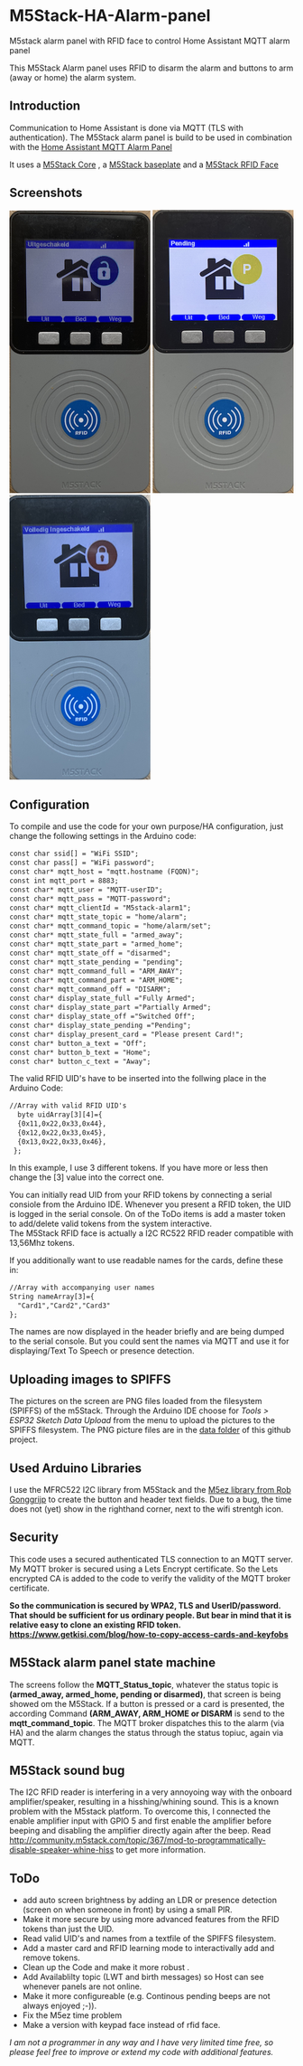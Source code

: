 # M5Stack-HA-Alarm-panel
M5stack alarm panel with RFID face to control Home Assistant MQTT alarm panel

This M5Stack Alarm panel uses RFID to disarm the alarm and buttons to arm (away or home) the alarm system.

## Introduction
Communication to Home Assistant is done via MQTT (TLS with authentication).
The M5Stack alarm panel is build to be used in combination with the [Home Assistant MQTT Alarm Panel](https://www.home-assistant.io/integrations/alarm_control_panel.mqtt)

It uses a [M5Stack Core](https://m5stack.com/collections/m5-core/products/basic-core-iot-development-kit) , a [M5Stack baseplate](https://m5stack.com/products/m5-faces-bottom-board?_pos=5&_sid=7d6c6ec02&_ss=r) and a [M5Stack RFID Face](https://m5stack.com/products/rfid-rc522-panel-for-m5-faces?_pos=2&_sid=120cb46b5&_ss=r)

## Screenshots
![Alarm Off](/images/alarm_off.png "Alarm Off") ![Alarm_pending](/images/alarm_pending.png "Alarm pending") ![Alarm_Fully On](/images/alarm_full.png "Alarm fully on")

## Configuration
To compile and use the code for your own purpose/HA configuration, just change the following settings in the Arduino code:

    const char ssid[] = "WiFi SSID";
    const char pass[] = "WiFi password"; 
    const char* mqtt_host = "mqtt.hostname (FQDN)";
    const int mqtt_port = 8883;
    const char* mqtt_user = "MQTT-userID";
    const char* mqtt_pass = "MQTT-password";
    const char* mqtt_clientId = "M5stack-alarm1";
    const char* mqtt_state_topic = "home/alarm";
    const char* mqtt_command_topic = "home/alarm/set";
    const char* mqtt_state_full = "armed_away";
    const char* mqtt_state_part = "armed_home";
    const char* mqtt_state_off = "disarmed";
    const char* mqtt_state_pending = "pending";
    const char* mqtt_command_full = "ARM_AWAY";
    const char* mqtt_command_part = "ARM_HOME";
    const char* mqtt_command_off = "DISARM";
    const char* display_state_full ="Fully Armed";
    const char* display_state_part ="Partially Armed";
    const char* display_state_off ="Switched Off";
    const char* display_state_pending ="Pending";
    const char* display_present_card = "Please present Card!";
    const char* button_a_text = "Off";
    const char* button_b_text = "Home";
    const char* button_c_text = "Away";
    
The valid RFID UID's have to be inserted into the follwing place in the Arduino Code:

    //Array with valid RFID UID's
      byte uidArray[3][4]={
      {0x11,0x22,0x33,0x44},
      {0x12,0x22,0x33,0x45},
      {0x13,0x22,0x33,0x46},  
     };
In this example, I use 3 different tokens. If you have more or less then change the [3] value into the correct one.

You can initially read UID from your RFID tokens by connecting a serial consiole from the Arduino IDE. Whenever you present a RFID token, the UID is logged in the serial console. On of the ToDo items is add a master token to add/delete valid tokens from the system interactive.  
The M5Stack RFID face is actually a I2C RC522 RFID reader compatible with 13,56Mhz tokens.

If you additionally want to use readable names for the cards, define these in:

    //Array with accompanying user names 
    String nameArray[3]={
      "Card1","Card2","Card3"
    };

The names are now displayed in the header briefly and are being dumped to the serial console. But you could sent the names via MQTT and use it for displaying/Text To Speech or presence detection.

## Uploading images to SPIFFS
The pictures on the screen are PNG files loaded from the filesystem (SPIFFS) of the m5Stack. Through the Arduino IDE choose for *Tools > ESP32 Sketch Data Upload* from the menu to upload the pictures to the SPIFFS filesystem. The PNG picture files are in the [data folder](/data) of this github project. 

## Used Arduino Libraries
I use the MFRC522 I2C library from M5Stack and the [M5ez library from Rob Gonggrijp](https://github.com/ropg/M5ez) to create the button and header text fields. Due to a bug, the time does not (yet) show in the righthand corner, next to the wifi strentgh icon.

## Security 
This code uses a secured authenticated TLS connection to an MQTT server. My MQTT broker is secured using a Lets Encrypt certificate. So the Lets encrypted CA is added to the code to verify the validity of the MQTT broker certificate.

**So the communication is secured by WPA2, TLS and UserID/password. That should be sufficient for us ordinary people. But bear in mind that it is relative easy to clone an existing RFID token. https://www.getkisi.com/blog/how-to-copy-access-cards-and-keyfobs**

## M5Stack alarm panel state machine
The screens follow the **MQTT_Status_topic**, whatever the status topic is **(armed_away, armed_home, pending or disarmed)**, that screen is being showed om the M5Stack.
If a button is pressed or a card is presented, the according Command **(ARM_AWAY, ARM_HOME or DISARM** is send to the **mqtt_command_topic**. The MQTT broker dispatches this to the alarm (via HA) and the alarm changes the status through the status topiuc, again via MQTT.

## M5Stack sound bug
The I2C RFID reader is interfering in a very annoyoing way with the onboard amplifier/speaker, resulting in a hisshing/whining sound. This is a known problem with the M5stack platform. To overcome this, I connected the enable amplifier input with GPIO 5 and first enable the amplifier before beeping and disabling the amplifier directly again after the beep. Read http://community.m5stack.com/topic/367/mod-to-programmatically-disable-speaker-whine-hiss to get more information.

## ToDo
* add auto screen brightness by adding an LDR or presence detection (screen on when someone in front) by using a small PIR.
* Make it more secure by using more advanced features from the RFID tokens than just the UID.
* Read valid UID's and names from a textfile of the SPIFFS filesystem.
* Add a master card and RFID learning mode to interactivally add and remove tokens.
* Clean up the Code and make it more robust .
* Add Availablilty topic (LWT and birth messages) so Host can see whenever panels are not online.
* Make it more configureable (e.g. Continous pending beeps are not always enjoyed ;-)).
* Fix the M5ez time problem
* Make a version with keypad face instead of rfid face.

*I am not a programmer in any way and I have very limited time free, so please feel free to improve or extend my code with additional features.*
